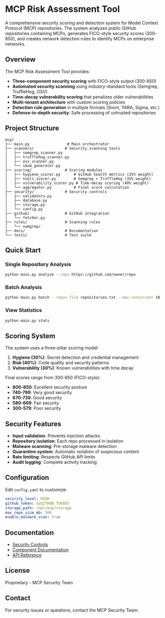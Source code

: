 # MCP Risk Assessment Tool

A comprehensive security scoring and detection system for Model Context Protocol (MCP) repositories. The system analyzes public GitHub repositories containing MCPs, generates FICO-style security scores (300-850), and creates network detection rules to identify MCPs on enterprise networks.

## Overview

The MCP Risk Assessment Tool provides:
- **Three-component security scoring** with FICO-style output (300-850)
- **Automated security scanning** using industry-standard tools (Semgrep, TruffleHog, OSV)
- **Time-decay vulnerability scoring** that penalizes older vulnerabilities
- **Multi-tenant architecture** with custom scoring policies
- **Detection rule generation** in multiple formats (Snort, YARA, Sigma, etc.)
- **Defense-in-depth security**: Safe processing of untrusted repositories

## Project Structure

```
mcp/
├── main.py                 # Main orchestrator
├── scanners/              # Security scanning tools
│   ├── semgrep_scanner.py
│   ├── trufflehog_scanner.py
│   ├── osv_scanner.py
│   └── sbom_generator.py
├── scoring/               # Scoring modules
│   ├── hygiene_scorer.py      # GitHub health metrics (25% weight)
│   ├── tools_scorer.py        # Semgrep + TruffleHog (35% weight)
│   ├── vulnerability_scorer.py # Time-decay scoring (40% weight)
│   └── aggregator.py          # Final score calculation
├── security/              # Security controls
│   ├── validators.py
│   ├── database.py
│   ├── storage.py
│   └── config.py
├── github/                # GitHub integration
│   └── fetcher.py
├── rules/                 # Scanning rules
│   └── semgrep/
├── docs/                  # Documentation
└── tests/                 # Test suite
```

## Quick Start

### Single Repository Analysis

```bash
python main.py analyze --repo https://github.com/owner/repo
```

### Batch Analysis

```bash
python main.py batch --repos-file repositories.txt --max-concurrent 10
```

### View Statistics

```bash
python main.py stats
```

## Scoring System

The system uses a three-pillar scoring model:

1. **Hygiene (30%)**: Secret detection and credential management
2. **Risk (40%)**: Code quality and security patterns
3. **Vulnerability (30%)**: Known vulnerabilities with time decay

Final scores range from 300-850 (FICO-style):

- **800-850**: Excellent security posture
- **740-799**: Very good security
- **670-739**: Good security
- **580-669**: Fair security
- **300-579**: Poor security

## Security Features

- **Input validation**: Prevents injection attacks
- **Repository isolation**: Each repo processed in isolation
- **Malware scanning**: Pre-storage malware detection
- **Quarantine system**: Automatic isolation of suspicious content
- **Rate limiting**: Respects GitHub API limits
- **Audit logging**: Complete activity tracking

## Configuration

Edit `config.yaml` to customize:

```yaml
security_level: HIGH
github_token: ${GITHUB_TOKEN}
storage_path: /opt/mcp/storage
max_repo_size_mb: 500
enable_malware_scan: true
```

## Documentation

- [Security Controls](docs/security_controls.md)
- [Component Documentation](docs/components/)
- [API Reference](docs/api/)

## License

Proprietary - MCP Security Team

## Contact

For security issues or questions, contact the MCP Security Team.